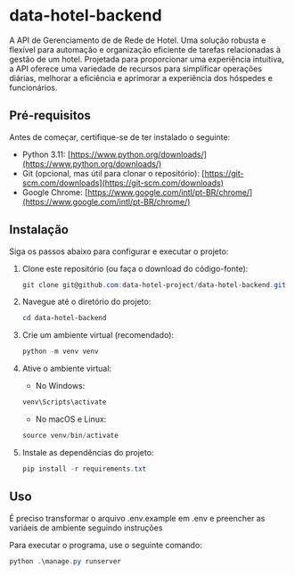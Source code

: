 # data-hotel-backend
A API de Gerenciamento de de Rede de Hotel. Uma solução robusta e flexível para automação e organização eficiente de tarefas relacionadas à gestão de um hotel. Projetada para proporcionar uma experiência intuitiva, a API oferece uma variedade de recursos para simplificar operações diárias, melhorar a eficiência e aprimorar a experiência dos hóspedes e funcionários.

<!-- ## Documentação -->


## Pré-requisitos

Antes de começar, certifique-se de ter instalado o seguinte:

- Python 3.11: [https://www.python.org/downloads/](https://www.python.org/downloads/)
- Git (opcional, mas útil para clonar o repositório): [https://git-scm.com/downloads](https://git-scm.com/downloads)
- Google Chrome: [https://www.google.com/intl/pt-BR/chrome/](https://www.google.com/intl/pt-BR/chrome/)

## Instalação

Siga os passos abaixo para configurar e executar o projeto:

1. Clone este repositório (ou faça o download do código-fonte):

    ```powershell
    git clone git@github.com:data-hotel-project/data-hotel-backend.git
    ```

2. Navegue até o diretório do projeto:

    ```powershell
    cd data-hotel-backend
    ```

3. Crie um ambiente virtual (recomendado):

    ```powershell
    python -m venv venv
    ```

4. Ative o ambiente virtual:

    - No Windows:

    ```powershell
    venv\Scripts\activate
    ```

    - No macOS e Linux:

    ```powershell
    source venv/bin/activate
    ```

5. Instale as dependências do projeto:

    ```powershell
    pip install -r requirements.txt
    ```

## Uso

É preciso transformar o arquivo .env.example em .env e preencher as variáeis de ambiente seguindo instruções

Para executar o programa, use o seguinte comando:

```powershell
python .\manage.py runserver
```

